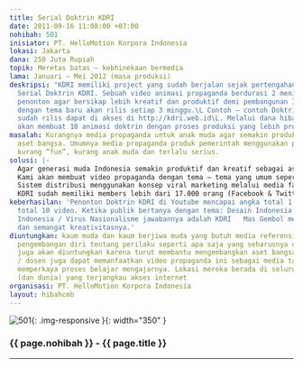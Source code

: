 ```yaml
---
title: Serial Doktrin KDRI
date: 2011-09-16 11:08:00 +07:00
nohibah: 501
inisiator: PT. HelloMotion Korpora Indonesia
lokasi: Jakarta
dana: 250 Juta Rupiah
topik: Meretas batas – kebhinekaan bermedia
lama: Januari – Mei 2012 (masa produksi)
deskripsi: "KDRI memiliki project yang sudah berjalan sejak pertengahan 2011 yaitu
  Serial Doktrin KDRI. Sebuah video animasi propaganda berdurasi 2 menit untuk mempengaruhi
  penonton agar bersikap lebih kreatif dan produktif demi pembangunan Indonesia. Video
  dengan tema baru akan rilis setiap 3 minggu.\L Contoh – contoh Doktrin KDRI yang
  sudah rilis dapat di akses di http://kdri.web.id\L. Melalui dana hibah ini KDRI
  akan membuat 10 animasi doktrin dengan proses produksi yang lebih profesional."
masalah: Kurangnya media propaganda untuk anak muda agar semakin produktif sebagai
  aset bangsa. Umumnya media propaganda produk pemerintah menggunakan pola pikir yang
  kurang “fun”, kurang anak muda dan terlalu serius.
solusi: |-
  Agar generasi muda Indonesia semakin produktif dan kreatif sebagai aset bangsa, dibutuhkan media “propaganda” yang menarik.
  Kami akan membuat video propaganda dengan tema – tema yang umum seperti masalah finansial, jati diri, tanggung jawab hingga kesehatan. Dikemas secara santai dan lucu dengan menggunakan karakter menteri KDRI yaitu Mas Gembol dan teman – temannya.
  Sistem distribusi menggunakan konsep viral marketing melalui media facebook, twitter, blog, forum, milis, google + dan kaskus.
  KDRI sudah memiliki members lebih dari 17.000 orang (Facebook & Twitter) dan ratusan pembeli loyal produk KDRI setiap bulannya. Ini adalah modal awal kita untuk membantu menyebarkan serial Doktrin KDRI ke jangkauan yang lebih luas lagi.
keberhasilan: 'Penonton Doktrin KDRI di Youtube mencapai angka total 1 juta untuk
  total 10 video. Ketika publik bertanya dengan tema: Desain Indonesia / Kampanye
  Indonesia / Virus Nasionalisme jawabannya adalah KDRI   Mas Gembol menjadi tokoh panutan untuk anak muda terutama mengenai semangat Indonesia
  dan semangat kreativitasnya.'
diuntungkan: kaum muda dan kaum berjiwa muda yang butuh media referensi untuk proses
  pengembangan diri tentang perilaku seperti apa saja yang seharusnya ditiru, pemerintah
  juga akan diuntungkan karena turut membantu mengembangkan aset bangsa, juga guru
  / dosen juga dapat memanfaatkan video propaganda ini sebagai media tambahan untuk
  memperkaya proses belajar mengajarnya. Lokasi mereka berada di seluruh wilayah Indonesia
  (dan dunia) yang terjangkau akses internet
organisasi: PT. HelloMotion Korpora Indonesia
layout: hibahcmb
---
```


![501](/static/img/hibahcmb/501.png){: .img-responsive }{: width="350" }

### {{ page.nohibah }} - {{ page.title }}

---
